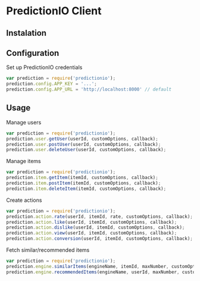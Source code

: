 # PredictionIO Client

## Instalation

## Configuration
Set up PredictionIO credentials
```javascript
var prediction = require('predictionio');
prediction.config.APP_KEY = '...';
prediction.config.APP_URL = 'http://localhost:8000' // default
```

## Usage
Manage users
```javascript
var prediction = require('predictionio');
prediction.user.getUser(userId, customOptions, callback);
prediction.user.postUser(userId, customOptions, callback);
prediction.user.deleteUser(userId, customOptions, callback);
```

Manage items
```javascript
var prediction = require('predictionio');
prediction.item.getItem(itemId, customOptions, callback);
prediction.item.postItem(itemId, customOptions, callback);
prediction.item.deleteItem(itemId, customOptions, callback);
```

Create actions
```javascript
var prediction = require('predictionio');
prediction.action.rate(userId, itemId, rate, customOptions, callback);
prediction.action.like(userId, itemId, customOptions, callback);
prediction.action.dislike(userId, itemId, customOptions, callback);
prediction.action.view(userId, itemId, customOptions, callback);
prediction.action.conversion(userId, itemId, customOptions, callback);
```

Fetch similar/recommended items
```javascript
var prediction = require('predictionio');
prediction.engine.similarItems(engineName, itemId, maxNumber, customOptions, callback);
prediction.engine.recommendedItems(engineName, userId, maxNumber, customOptions, callback);
```
